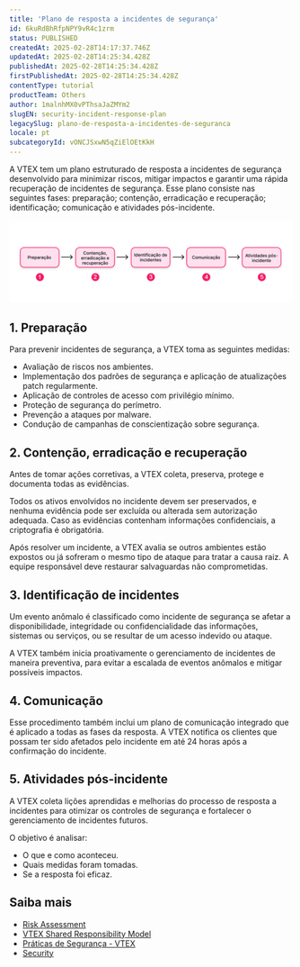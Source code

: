 ```yaml
---
title: '​​Plano de resposta a incidentes de segurança'
id: 6kuRdBhRfpNPY9vR4c1zrm
status: PUBLISHED
createdAt: 2025-02-28T14:17:37.746Z
updatedAt: 2025-02-28T14:25:34.428Z
publishedAt: 2025-02-28T14:25:34.428Z
firstPublishedAt: 2025-02-28T14:25:34.428Z
contentType: tutorial
productTeam: Others
author: 1malnhMX0vPThsaJaZMYm2
slugEN: security-incident-response-plan
legacySlug: plano-de-resposta-a-incidentes-de-seguranca
locale: pt
subcategoryId: vONCJSxwN5qZiElOEtKkH
---
```


A VTEX tem um plano estruturado de resposta a incidentes de segurança desenvolvido para minimizar riscos, mitigar impactos e garantir uma rápida recuperação de incidentes de segurança. Esse plano consiste nas seguintes fases: preparação; contenção, erradicação e recuperação; identificação; comunicação e atividades pós-incidente.

![security-incident-response-plan-pt](https://raw.githubusercontent.com/vtexdocs/help-center-content/refs/heads/main/docs/pt/tutorials/seguran%C3%A7a/compliance-de-seguran%C3%A7a-da-informa%C3%A7%C3%A3o/plano-de-resposta-a-incidentes-de-seguranca_1.png)

## 1. Preparação

Para prevenir incidentes de segurança, a VTEX toma as seguintes medidas:

* Avaliação de riscos nos ambientes.
* Implementação dos padrões de segurança e aplicação de atualizações patch regularmente.
* Aplicação de controles de acesso com privilégio mínimo.
* Proteção de segurança do perímetro.
* Prevenção a ataques por malware.
* Condução de campanhas de conscientização sobre segurança.

## 2. Contenção, erradicação e recuperação

Antes de tomar ações corretivas, a VTEX coleta, preserva, protege e documenta todas as evidências.

Todos os ativos envolvidos no incidente devem ser preservados, e nenhuma evidência pode ser excluída ou alterada sem autorização adequada. Caso as evidências contenham informações confidenciais, a criptografia é obrigatória.

Após resolver um incidente, a VTEX avalia se outros ambientes estão expostos ou já sofreram o mesmo tipo de ataque para tratar a causa raiz. A equipe responsável deve restaurar salvaguardas não comprometidas.

## 3. Identificação de incidentes

Um evento anômalo é classificado como incidente de segurança se afetar a disponibilidade, integridade ou confidencialidade das informações, sistemas ou serviços, ou se resultar de um acesso indevido ou ataque.

A VTEX também inicia proativamente o gerenciamento de incidentes de maneira preventiva, para evitar a escalada de eventos anômalos e mitigar possíveis impactos.

## 4. Comunicação

Esse procedimento também inclui um plano de comunicação integrado que é aplicado a todas as fases da resposta. A VTEX notifica os clientes que possam ter sido afetados pelo incidente em até 24 horas após a confirmação do incidente.

## 5. Atividades pós-incidente

A VTEX coleta lições aprendidas e melhorias do processo de resposta a incidentes para otimizar os controles de segurança e fortalecer o gerenciamento de incidentes futuros.

O objetivo é analisar:

* O que e como aconteceu.
* Quais medidas foram tomadas.
* Se a resposta foi eficaz.

## Saiba mais

* [Risk Assessment](/en/tutorial/risk-assessment--4K97IpqkpCpDYsZOSxtfkX) 
* [VTEX Shared Responsibility Model](https://vtex.com/us-en/security/shared-responsibility-model/)  
* [Práticas de Segurança - VTEX](https://vtex.com/us-en/security/security-practices/)  
* [Security](https://developers.vtex.com/docs/guides/security)
